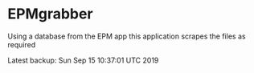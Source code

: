 # EPMgrabber
Using a database from the EPM app this application scrapes the files as required


Latest backup: Sun Sep 15 10:37:01 UTC 2019
